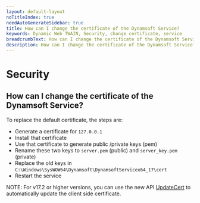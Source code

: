 ```yaml
---
layout: default-layout
noTitleIndex: true
needAutoGenerateSidebar: true
title: How can I change the certificate of the Dynamsoft Service?
keywords: Dynamic Web TWAIN, Security, change certificate, service
breadcrumbText: How can I change the certificate of the Dynamsoft Service?
description: How can I change the certificate of the Dynamsoft Service?
---
```


# Security

## How can I change the certificate of the Dynamsoft Service?

To replace the default certificate, the steps are:

- Generate a certificate for `127.0.0.1`
- Install that certificate
- Use that certificate to generate public /private keys (pem)
- Rename these two keys to `server.pem` (public) and `server_key.pem` (private)
- Replace the old keys in `C:\Windows\SysWOW64\Dynamsoft\DynamsoftServicex64_17\cert`
- Restart the service

NOTE: For v17.2 or higher versions, you can use the new API <a href="{{site.info}}api/Dynamsoft_WebTwainEnv.html#updatecert" target="_blank">UpdateCert</a> to automatically update the client side certificate.
